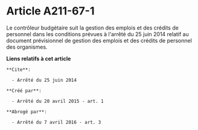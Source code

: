# Article A211-67-1

Le contrôleur budgétaire suit la gestion des emplois et des crédits de personnel dans les conditions prévues à l'arrêté du 25
juin 2014 relatif au document prévisionnel de gestion des emplois et des crédits de personnel des organismes.

**Liens relatifs à cet article**

	**Cite**:

	  - Arrêté du 25 juin 2014

	**Créé par**:

	  - Arrêté du 20 avril 2015 - art. 1

	**Abrogé par**:

	  - Arrêté du 7 avril 2016 - art. 3
